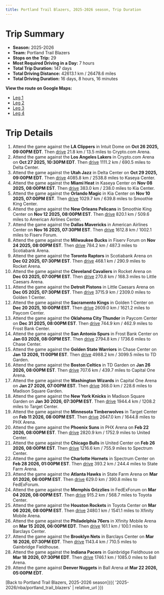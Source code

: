 ```yaml
---
title: Portland Trail Blazers, 2025-2026 season, Trip Duration
---
```


# Trip Summary
- **Season:** 2025-2026
- **Team:** Portland Trail Blazers
- **Stops on the Trip:** 29
- **Most Required Driving in a Day:** 7 hours
- **Total Trip Duration:** 147 days
- **Total Driving Distance:** 42613.1 km / 26478.6 miles
- **Total Driving Duration:** 16 days, 8 hours, 16 minutes

**View the route on Google Maps:**
- [Leg 1](https://www.google.com/maps/dir/Intuit+Dome+Inglewood+CA/Crypto.com+Arena+Los+Angeles+CA/Delta+Center+Salt+Lake+City+UT/Kaseya+Center+Miami+FL/Kia+Center+Orlando+FL/Smoothie+King+Center+New+Orleans+LA/American+Airlines+Center+Dallas+TX/Fiserv+Forum+Milwaukee+WI/Scotiabank+Arena+Toronto+ON/Rocket+Arena+Cleveland+OH)
- [Leg 2](https://www.google.com/maps/dir/Rocket+Arena+Cleveland+OH/Little+Caesars+Arena+Detroit+MI/Golden+1+Center+Sacramento+CA/Paycom+Center+Oklahoma+City+OK/Frost+Bank+Center+San+Antonio+TX/Chase+Center+San+Francisco+CA/TD+Garden+Boston+MA/Capital+One+Arena+Washington+DC/Madison+Square+Garden+New+York+NY/Target+Center+Minneapolis+MN)
- [Leg 3](https://www.google.com/maps/dir/Target+Center+Minneapolis+MN/PHX+Arena+Phoenix+AZ/United+Center+Chicago+IL/Spectrum+Center+Charlotte+NC/State+Farm+Arena+Atlanta+GA/FedExForum+Memphis+TN/Toyota+Center+Houston+TX/Xfinity+Mobile+Arena+Philadelphia+PA/Barclays+Center+Brooklyn+NY/Gainbridge+Fieldhouse+Indianapolis+IN)
- [Leg 4](https://www.google.com/maps/dir/Gainbridge+Fieldhouse+Indianapolis+IN/Ball+Arena+Denver+CO)

# Trip Details
1. Attend the game against the **LA Clippers** in Intuit Dome on **Oct 26 2025, 09:00PM EDT**. Then [drive](https://www.google.com/maps/dir/Intuit+Dome+Inglewood+CA/Crypto.com+Arena+Los+Angeles+CA) 21.8 km / 13.5 miles to Crypto.com Arena.
2. Attend the game against the **Los Angeles Lakers** in Crypto.com Arena on **Oct 27 2025, 10:30PM EDT**. Then [drive](https://www.google.com/maps/dir/Crypto.com+Arena+Los+Angeles+CA/Delta+Center+Salt+Lake+City+UT) 1111.2 km / 690.5 miles to Delta Center.
3. Attend the game against the **Utah Jazz** in Delta Center on **Oct 29 2025, 09:00PM EDT**. Then [drive](https://www.google.com/maps/dir/Delta+Center+Salt+Lake+City+UT/Kaseya+Center+Miami+FL) 4085.8 km / 2538.8 miles to Kaseya Center.
4. Attend the game against the **Miami Heat** in Kaseya Center on **Nov 08 2025, 08:00PM EST**. Then [drive](https://www.google.com/maps/dir/Kaseya+Center+Miami+FL/Kia+Center+Orlando+FL) 383.0 km / 238.0 miles to Kia Center.
5. Attend the game against the **Orlando Magic** in Kia Center on **Nov 10 2025, 07:00PM EST**. Then [drive](https://www.google.com/maps/dir/Kia+Center+Orlando+FL/Smoothie+King+Center+New+Orleans+LA) 1029.7 km / 639.8 miles to Smoothie King Center.
6. Attend the game against the **New Orleans Pelicans** in Smoothie King Center on **Nov 12 2025, 08:00PM EST**. Then [drive](https://www.google.com/maps/dir/Smoothie+King+Center+New+Orleans+LA/American+Airlines+Center+Dallas+TX) 820.1 km / 509.6 miles to American Airlines Center.
7. Attend the game against the **Dallas Mavericks** in American Airlines Center on **Nov 16 2025, 07:30PM EST**. Then [drive](https://www.google.com/maps/dir/American+Airlines+Center+Dallas+TX/Fiserv+Forum+Milwaukee+WI) 1612.8 km / 1002.1 miles to Fiserv Forum.
8. Attend the game against the **Milwaukee Bucks** in Fiserv Forum on **Nov 24 2025, 08:00PM EST**. Then [drive](https://www.google.com/maps/dir/Fiserv+Forum+Milwaukee+WI/Scotiabank+Arena+Toronto+ON) 784.2 km / 487.3 miles to Scotiabank Arena.
9. Attend the game against the **Toronto Raptors** in Scotiabank Arena on **Dec 02 2025, 07:30PM EST**. Then [drive](https://www.google.com/maps/dir/Scotiabank+Arena+Toronto+ON/Rocket+Arena+Cleveland+OH) 468.1 km / 290.9 miles to Rocket Arena.
10. Attend the game against the **Cleveland Cavaliers** in Rocket Arena on **Dec 03 2025, 07:00PM EST**. Then [drive](https://www.google.com/maps/dir/Rocket+Arena+Cleveland+OH/Little+Caesars+Arena+Detroit+MI) 270.8 km / 168.3 miles to Little Caesars Arena.
11. Attend the game against the **Detroit Pistons** in Little Caesars Arena on **Dec 05 2025, 07:30PM EST**. Then [drive](https://www.google.com/maps/dir/Little+Caesars+Arena+Detroit+MI/Golden+1+Center+Sacramento+CA) 3715.9 km / 2309.0 miles to Golden 1 Center.
12. Attend the game against the **Sacramento Kings** in Golden 1 Center on **Dec 20 2025, 10:00PM EST**. Then [drive](https://www.google.com/maps/dir/Golden+1+Center+Sacramento+CA/Paycom+Center+Oklahoma+City+OK) 2609.0 km / 1621.2 miles to Paycom Center.
13. Attend the game against the **Oklahoma City Thunder** in Paycom Center on **Dec 31 2025, 08:00PM EST**. Then [drive](https://www.google.com/maps/dir/Paycom+Center+Oklahoma+City+OK/Frost+Bank+Center+San+Antonio+TX) 744.9 km / 462.9 miles to Frost Bank Center.
14. Attend the game against the **San Antonio Spurs** in Frost Bank Center on **Jan 03 2026, 08:00PM EST**. Then [drive](https://www.google.com/maps/dir/Frost+Bank+Center+San+Antonio+TX/Chase+Center+San+Francisco+CA) 2794.8 km / 1736.6 miles to Chase Center.
15. Attend the game against the **Golden State Warriors** in Chase Center on **Jan 13 2026, 11:00PM EST**. Then [drive](https://www.google.com/maps/dir/Chase+Center+San+Francisco+CA/TD+Garden+Boston+MA) 4988.2 km / 3099.5 miles to TD Garden.
16. Attend the game against the **Boston Celtics** in TD Garden on **Jan 26 2026, 08:00PM EST**. Then [drive](https://www.google.com/maps/dir/TD+Garden+Boston+MA/Capital+One+Arena+Washington+DC) 707.6 km / 439.7 miles to Capital One Arena.
17. Attend the game against the **Washington Wizards** in Capital One Arena on **Jan 27 2026, 07:00PM EST**. Then [drive](https://www.google.com/maps/dir/Capital+One+Arena+Washington+DC/Madison+Square+Garden+New+York+NY) 368.0 km / 228.6 miles to Madison Square Garden.
18. Attend the game against the **New York Knicks** in Madison Square Garden on **Jan 30 2026, 07:30PM EST**. Then [drive](https://www.google.com/maps/dir/Madison+Square+Garden+New+York+NY/Target+Center+Minneapolis+MN) 1944.4 km / 1208.2 miles to Target Center.
19. Attend the game against the **Minnesota Timberwolves** in Target Center on **Feb 11 2026, 08:00PM EST**. Then [drive](https://www.google.com/maps/dir/Target+Center+Minneapolis+MN/PHX+Arena+Phoenix+AZ) 2647.0 km / 1644.8 miles to PHX Arena.
20. Attend the game against the **Phoenix Suns** in PHX Arena on **Feb 22 2026, 08:00PM EST**. Then [drive](https://www.google.com/maps/dir/PHX+Arena+Phoenix+AZ/United+Center+Chicago+IL) 2820.9 km / 1752.9 miles to United Center.
21. Attend the game against the **Chicago Bulls** in United Center on **Feb 26 2026, 08:00PM EST**. Then [drive](https://www.google.com/maps/dir/United+Center+Chicago+IL/Spectrum+Center+Charlotte+NC) 1216.6 km / 755.9 miles to Spectrum Center.
22. Attend the game against the **Charlotte Hornets** in Spectrum Center on **Feb 28 2026, 01:00PM EST**. Then [drive](https://www.google.com/maps/dir/Spectrum+Center+Charlotte+NC/State+Farm+Arena+Atlanta+GA) 393.2 km / 244.4 miles to State Farm Arena.
23. Attend the game against the **Atlanta Hawks** in State Farm Arena on **Mar 01 2026, 06:00PM EST**. Then [drive](https://www.google.com/maps/dir/State+Farm+Arena+Atlanta+GA/FedExForum+Memphis+TN) 629.0 km / 390.8 miles to FedExForum.
24. Attend the game against the **Memphis Grizzlies** in FedExForum on **Mar 04 2026, 08:00PM EST**. Then [drive](https://www.google.com/maps/dir/FedExForum+Memphis+TN/Toyota+Center+Houston+TX) 915.2 km / 568.7 miles to Toyota Center.
25. Attend the game against the **Houston Rockets** in Toyota Center on **Mar 06 2026, 08:00PM EST**. Then [drive](https://www.google.com/maps/dir/Toyota+Center+Houston+TX/Xfinity+Mobile+Arena+Philadelphia+PA) 2480.1 km / 1541.1 miles to Xfinity Mobile Arena.
26. Attend the game against the **Philadelphia 76ers** in Xfinity Mobile Arena on **Mar 15 2026, 06:00PM EDT**. Then [drive](https://www.google.com/maps/dir/Xfinity+Mobile+Arena+Philadelphia+PA/Barclays+Center+Brooklyn+NY) 161.1 km / 100.1 miles to Barclays Center.
27. Attend the game against the **Brooklyn Nets** in Barclays Center on **Mar 16 2026, 07:30PM EDT**. Then [drive](https://www.google.com/maps/dir/Barclays+Center+Brooklyn+NY/Gainbridge+Fieldhouse+Indianapolis+IN) 1143.4 km / 710.5 miles to Gainbridge Fieldhouse.
28. Attend the game against the **Indiana Pacers** in Gainbridge Fieldhouse on **Mar 18 2026, 07:30PM EDT**. Then [drive](https://www.google.com/maps/dir/Gainbridge+Fieldhouse+Indianapolis+IN/Ball+Arena+Denver+CO) 1746.1 km / 1085.0 miles to Ball Arena.
29. Attend the game against **Denver Nuggets** in Ball Arena at **Mar 22 2026, 05:00PM EDT**.

[Back to Portland Trail Blazers, 2025-2026 season]({{ '2025-2026/nba/portland_trail_blazers' | relative_url }})
